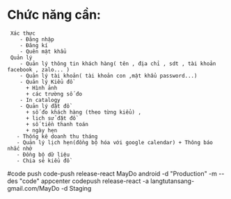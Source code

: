 # Chức năng cần:
```
 Xác thực 
    - Đăng nhập
    - Đăng kí
    - Quên mật khẩu  
 Quản lý   
    - Quản lý thông tin khách hàng( tên , địa chỉ , sdt , tài khoản facebook , zalo... )
    - Quản lý tài khoản( tài khoản con ,mật khẩu password...)
    - Quản lý Kiểu đồ
      + Hình ảnh
      + các trường số đo
    - In catalogy
    - Quản lý đặt đồ 
      + số đo khách hàng (theo từng kiểu) ,
      + lich sử đặt đồ
      + số tiền thanh toán
      + ngày hẹn
   - Thống kê doanh thu tháng
   - Quản lý lịch hẹn(đồng bộ hóa với google calendar) + Thông báo nhắc nhở
   - Đồng bộ dữ liệu
   - Chia sẻ kiểu đồ
```
#code push
code-push release-react MayDo android -d "Production" -m --des "code"
appcenter codepush release-react -a langtutansang-gmail.com/MayDo -d Staging
